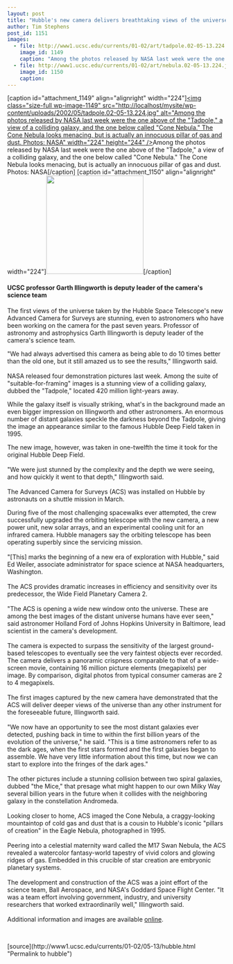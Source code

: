 ```yaml
---
layout: post
title: "Hubble's new camera delivers breathtaking views of the universe"
author: Tim Stephens
post_id: 1151
images:
  - file: http://www1.ucsc.edu/currents/01-02/art/tadpole.02-05-13.224.jpg
    image_id: 1149
    caption: "Among the photos released by NASA last week were the one above of the 'Tadpole,' a view of a colliding galaxy, and the one below called 'Cone Nebula.' The Cone Nebula looks menacing, but is actually an innocuous pillar of gas and dust. Photos: NASA"
  - file: http://www1.ucsc.edu/currents/01-02/art/nebula.02-05-13.224.jpg
    image_id: 1150
    caption: 
---
```


[caption id="attachment_1149" align="alignright" width="224"]<a href="http://localhost/mysite/wp-content/uploads/2002/05/tadpole.02-05-13.224.jpg"><img class="size-full wp-image-1149" src="http://localhost/mysite/wp-content/uploads/2002/05/tadpole.02-05-13.224.jpg" alt="Among the photos released by NASA last week were the one above of the "Tadpole," a view of a colliding galaxy, and the one below called "Cone Nebula." The Cone Nebula looks menacing, but is actually an innocuous pillar of gas and dust. Photos: NASA" width="224" height="244" /></a>Among the photos released by NASA last week were the one above of the "Tadpole," a view of a colliding galaxy, and the one below called "Cone Nebula." The Cone Nebula looks menacing, but is actually an innocuous pillar of gas and dust. Photos: NASA[/caption]
[caption id="attachment_1150" align="alignright" width="224"]<a href="http://localhost/mysite/wp-content/uploads/2002/05/nebula.02-05-13.224.jpg"><img class="size-full wp-image-1150" src="http://localhost/mysite/wp-content/uploads/2002/05/nebula.02-05-13.224.jpg" alt="" width="224" height="226" /></a>[/caption]
<h4>
  <b>UCSC professor Garth Illingworth is deputy leader of the camera's science team</b>
</h4>
<p>
  The first views of the universe taken by the Hubble Space Telescope's new Advanced Camera for Surveys are stunning, even to astronomers who have been working on the camera for the past seven years. Professor of astronomy and astrophysics Garth Illingworth is deputy leader of the camera's science team.
</p>"We had always advertised this camera as being able to do 10 times better than the old one, but it still amazed us to see the results," Illingworth said.<br>
<br>
NASA released four demonstration pictures last week. Among the suite of "suitable-for-framing" images is a stunning view of a colliding galaxy, dubbed the "Tadpole," located 420 million light-years away.
<p>
  While the galaxy itself is visually striking, what's in the background made an even bigger impression on Illingworth and other astronomers. An enormous number of distant galaxies speckle the darkness beyond the Tadpole, giving the image an appearance similar to the famous Hubble Deep Field taken in 1995.
</p>
<p>
  The new image, however, was taken in one-twelfth the time it took for the original Hubble Deep Field.<br>
  <br>
  "We were just stunned by the complexity and the depth we were seeing, and how quickly it went to that depth," Illingworth said.<br>
  <br>
  The Advanced Camera for Surveys (ACS) was installed on Hubble by astronauts on a shuttle mission in March.
</p>
<p>
  During five of the most challenging spacewalks ever attempted, the crew successfully upgraded the orbiting telescope with the new camera, a new power unit, new solar arrays, and an experimental cooling unit for an infrared camera. Hubble managers say the orbiting telescope has been operating superbly since the servicing mission.<br>
  <br>
  "[This] marks the beginning of a new era of exploration with Hubble," said Ed Weiler, associate administrator for space science at NASA headquarters, Washington.<br>
  <br>
  The ACS provides dramatic increases in efficiency and sensitivity over its predecessor, the Wide Field Planetary Camera 2.<br>
  <br>
  "The ACS is opening a wide new window onto the universe. These are among the best images of the distant universe humans have ever seen," said astronomer Holland Ford of Johns Hopkins University in Baltimore, lead scientist in the camera's development.<br>
  <br>
  The camera is expected to surpass the sensitivity of the largest ground-based telescopes to eventually see the very faintest objects ever recorded. The camera delivers a panoramic crispness comparable to that of a wide-screen movie, containing 16 million picture elements (megapixels) per image. By comparison, digital photos from typical consumer cameras are 2 to 4 megapixels.<br>
  <br>
  The first images captured by the new camera have demonstrated that the ACS will deliver deeper views of the universe than any other instrument for the foreseeable future, Illingworth said.<br>
  <br>
  "We now have an opportunity to see the most distant galaxies ever detected, pushing back in time to within the first billion years of the evolution of the universe," he said. "This is a time astronomers refer to as the dark ages, when the first stars formed and the first galaxies began to assemble. We have very little information about this time, but now we can start to explore into the fringes of the dark ages."<br>
  <br>
  The other pictures include a stunning collision between two spiral galaxies, dubbed "the Mice," that presage what might happen to our own Milky Way several billion years in the future when it collides with the neighboring galaxy in the constellation Andromeda.<br>
  <br>
  Looking closer to home, ACS imaged the Cone Nebula, a craggy-looking mountaintop of cold gas and dust that is a cousin to Hubble's iconic "pillars of creation" in the Eagle Nebula, photographed in 1995.<br>
  <br>
  Peering into a celestial maternity ward called the M17 Swan Nebula, the ACS revealed a watercolor fantasy-world tapestry of vivid colors and glowing ridges of gas. Embedded in this crucible of star creation are embryonic planetary systems.<br>
  <br>
  The development and construction of the ACS was a joint effort of the science team, Ball Aerospace, and NASA's Goddard Space Flight Center. "It was a team effort involving government, industry, and university researchers that worked extraordinarily well," Illingworth said.<br>
  <br>
  Additional information and images are available <a href="http://sites.stsci.edu/pubinfo/pr/2002/11/index.html">online</a>.
</p>
<p>
  <br>

</p>
<p>

</p>
[source](http://www1.ucsc.edu/currents/01-02/05-13/hubble.html "Permalink to hubble")
